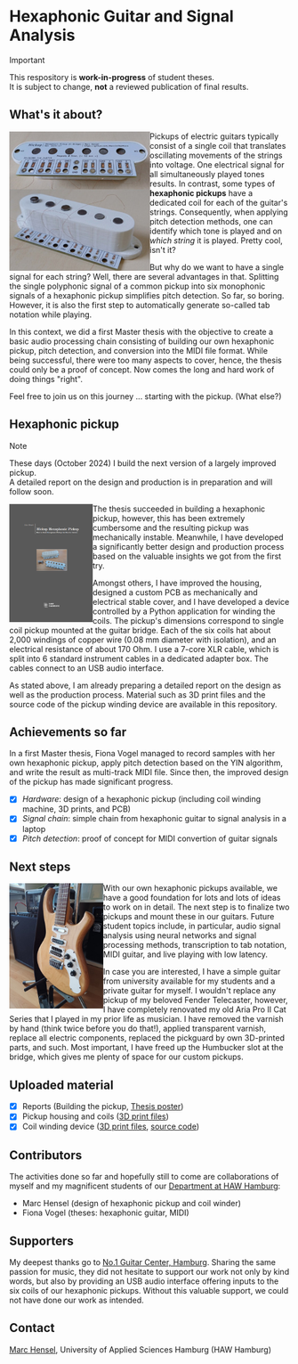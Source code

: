 # Hexaphonic Guitar and Signal Analysis

> [!IMPORTANT]
> This respository is __work-in-progress__ of student theses.<br>
> It is subject to change, __not__ a reviewed publication of final results.

## What's it about?
<img src="./assets/images/Hickup.jpg" height="250" align="left">

Pickups of electric guitars typically consist of a single coil that translates oscillating movements of the strings into voltage. One electrical signal for all simultaneously played tones results. In contrast, some types of __hexaphonic pickups__ have a dedicated coil for each of the guitar's strings. Consequently, when applying pitch detection methods, one can identify which tone is played and on _which string_ it is played. Pretty cool, isn't it?

But why do we want to have a single signal for each string? Well, there are several advantages in that. Splitting the single polyphonic signal of a common pickup into six monophonic signals of a hexaphonic pickup simplifies pitch detection. So far, so boring. However, it is also the first step to automatically generate so-called tab notation while playing.

In this context, we did a first Master thesis with the objective to create a basic audio processing chain consisting of building our own hexaphonic pickup, pitch detection, and conversion into the MIDI file format. While being successful, there were too many aspects to cover, hence, the thesis could only be a proof of concept. Now comes the long and hard work of doing things "right".

Feel free to join us on this journey ... starting with the pickup. (What else?)

## Hexaphonic pickup

> [!NOTE]
> These days (October 2024) I build the next version of a largely improved pickup.<br>
> A detailed report on the design and production is in preparation and will follow soon.

<img src="./assets/images/HickupCover.png" width="150" align="left">

The thesis succeeded in building a hexaphonic pickup, however, this has been extremely cumbersome and the resulting pickup was mechanically instable. Meanwhile, I have developed a significantly better design and production process based on the valuable insights we got from the first try.

Amongst others, I have improved the housing, designed a custom PCB as mechanically and electrical stable cover, and I have developed a device controlled by a Python application for winding the coils. The pickup's dimensions correspond to single coil pickup mounted at the guitar bridge. Each of the six coils hat about 2,000 windings of copper wire (0.08 mm diameter with isolation), and an electrical resistance of about 170 Ohm. I use a 7-core XLR cable, which is split into 6 standard instrument cables in a dedicated adapter box. The cables connect to an USB audio interface.

As stated above, I am already preparing a detailed report on the design as well as the production process. Material such as 3D print files and the source code of the pickup winding device are available in this repository.

## Achievements so far
In a first Master thesis, Fiona Vogel managed to record samples with her own hexaphonic pickup, apply pitch detection based on the YIN algorithm, and write the result as multi-track MIDI file. Since then, the improved design of the pickup has made significant progress.

- [X] _Hardware_: design of a hexaphonic pickup (including coil winding machine, 3D prints, and PCB)
- [X] _Signal chain_: simple chain from hexaphonic guitar to signal analysis in a laptop
- [X] _Pitch detection_: proof of concept for MIDI convertion of guitar signals

## Next steps
<img src="./assets/images/AriaCat.jpg" height="225" align="left">

With our own hexaphonic pickups available, we have a good foundation for lots and lots of ideas to work on in detail. The next step is to finalize two pickups and mount these in our guitars. Future student topics include, in particular, audio signal analysis using neural networks and signal processing methods, transcription to tab notation, MIDI guitar, and live playing with low latency.

In case you are interested, I have a simple guitar from university available for my students and a private guitar for myself. I wouldn't replace any pickup of my beloved Fender Telecaster, however, I have completely renovated my old Aria Pro II Cat Series that I played in my prior life as musician. I have removed the varnish by hand (think twice before you do that!), applied transparent varnish, replace all electric components, replaced the pickguard by own 3D-printed parts, and such. Most important, I have freed up the Humbucker slot at the bridge, which gives me plenty of space for our custom pickups.

## Uploaded material
- [X] Reports (Building the pickup, [Thesis poster](docs/reports))
- [X] Pickup housing and coils ([3D print files](hexaphonic_pickup/hardware/3d_print_files/pickup))
- [X] Coil winding device ([3D print files](hexaphonic_pickup/hardware/3d_print_files/winder), [source code](hexaphonic_pickup/src/winder))

## Contributors
The activities done so far and hopefully still to come are collaborations of myself and my magnificent students of our [Department at HAW Hamburg](https://www.haw-hamburg.de/hochschule/technik-und-informatik/departments/informations-und-elektrotechnik/studium/studiengaenge/):

- Marc Hensel (design of hexaphonic pickup and coil winder)
- Fiona Vogel (theses: hexaphonic guitar, MIDI)

## Supporters
My deepest thanks go to [No.1 Guitar Center, Hamburg](https://www.no1-guitars.de/). Sharing the same passion for music, they did not hesitate to support our work not only by kind words, but also by providing an USB audio interface offering inputs to the six coils of our hexaphonic pickups. Without this valuable support, we could not have done our work as intended.

## Contact
[Marc Hensel](http://www.haw-hamburg.de/marc-hensel), University of Applied Sciences Hamburg (HAW Hamburg)
